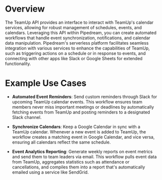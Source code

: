 # Overview

The TeamUp API provides an interface to interact with TeamUp's calendar services, allowing for robust management of schedules, events, and calendars. Leveraging this API within Pipedream, you can create automated workflows that handle event synchronization, notifications, and calendar data manipulation. Pipedream's serverless platform facilitates seamless integration with various services to enhance the capabilities of TeamUp, such as triggering actions on a schedule or in response to events, and connecting with other apps like Slack or Google Sheets for extended functionality.

# Example Use Cases

- **Automated Event Reminders**: Send custom reminders through Slack for upcoming TeamUp calendar events. This workflow ensures team members never miss important meetings or deadlines by automatically fetching events from TeamUp and posting reminders to a designated Slack channel.

- **Synchronize Calendars**: Keep a Google Calendar in sync with a TeamUp calendar. Whenever a new event is added to TeamUp, the workflow creates a matching event in Google Calendar, and vice versa, ensuring all calendars reflect the same schedule.

- **Event Analytics Reporting**: Generate weekly reports on event metrics and send them to team leaders via email. This workflow pulls event data from TeamUp, aggregates statistics such as attendance or cancellations, and compiles them into a report that's automatically emailed using a service like SendGrid.
